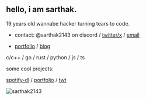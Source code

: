 ## hello, i am sarthak.

19 years old wannabe hacker turning tears to code.

- contact: @sarthak2143 on discord / [twitter/x](https://x.com/sarthak2143) / [email](mailto:sarthaktomar2143@gmail.com)

- [portfolio](https://sarthak2143.github.io) / [blog](https://sarthak2143.bearblog.dev)

c/c++ / go / rust / python / js / ts

some cool projects:

[spotify-dl](https://github.com/Sarthak2143/spotify-dl) / [portfolio](https://github.com/Sarthak2143/sarthak2143.github.io) / [twt](https://github.com/Sarthak2143/twt)

![sarthak2143](https://count.getloli.com/@Sarthak2143?name=Sarthak2143&theme=booru-qualityhentais&padding=7&offset=0&align=top&scale=1&pixelated=1&darkmode=auto)
